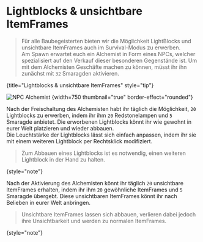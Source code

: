 <primary-label ref="survival-closed" />

# Lightblocks & unsichtbare ItemFrames

> Für alle Baubegeisterten bieten wir die Möglichkeit LightBlocks und unsichtbare ItemFrames auch im
> Survival-Modus zu erwerben.\
> Am Spawn erwartet euch ein Alchemist in Form eines NPCs, welcher spezialisiert auf den Verkauf
> dieser besonderen Gegenstände ist. Um mit dem Alchemisten Geschäfte machen zu können, müsst ihr
> ihn
> zunächst mit `32` Smaragden aktivieren.
>
{title="Lightblocks & unsichtbare ItemFrames" style="tip"}

![NPC Alchemist](npc-alchemist-ulrich.png) {width=750 thumbnail="true"
border-effect="rounded"}

<tabs>
<tab title="Lightblocks" id="lightblocks">

<deflist>
<def title="Lightblocks" id="get-lightblocks">

Nach der Freischaltung des Alchemisten habt ihr täglich die Möglichkeit, `20` Lightblocks zu
erwerben, indem ihr ihm `20` Redstonelampen und `5` Smaragde anbietet.
Die erworbenen Lightblocks könnt ihr wie gewohnt in eurer Welt platzieren und wieder abbauen.\
Die Leuchtstärke der Lightblocks lässt sich einfach anpassen, indem ihr sie mit einem weiteren
Lightblock per Rechtsklick modifiziert.
</def>
</deflist>

> Zum Abbauen eines Lightblocks ist es notwendig, einen weiteren Lightblock in der Hand zu halten.
>
{style="note"}

</tab>
<tab title="Unsichtbare ItemFrames" id="invisible-itemframes">

<deflist>
<def title="Unsichtbare ItemFrames" id="get-invisible-itemframes">

Nach der Aktivierung des Alchemisten könnt ihr täglich `20` unsichtbare ItemFrames
erhalten, indem ihr ihm `20` gewöhnliche ItemFrames und `5` Smaragde übergebt. Diese unsichtbaren
ItemFrames könnt ihr nach Belieben in eurer Welt anbringen.
</def>
</deflist>

> Unsichtbare ItemFrames lassen sich abbauen, verlieren dabei jedoch ihre Unsichtbarkeit und werden
> zu normalen ItemFrames.
>
{style="note"}
</tab>
</tabs>

